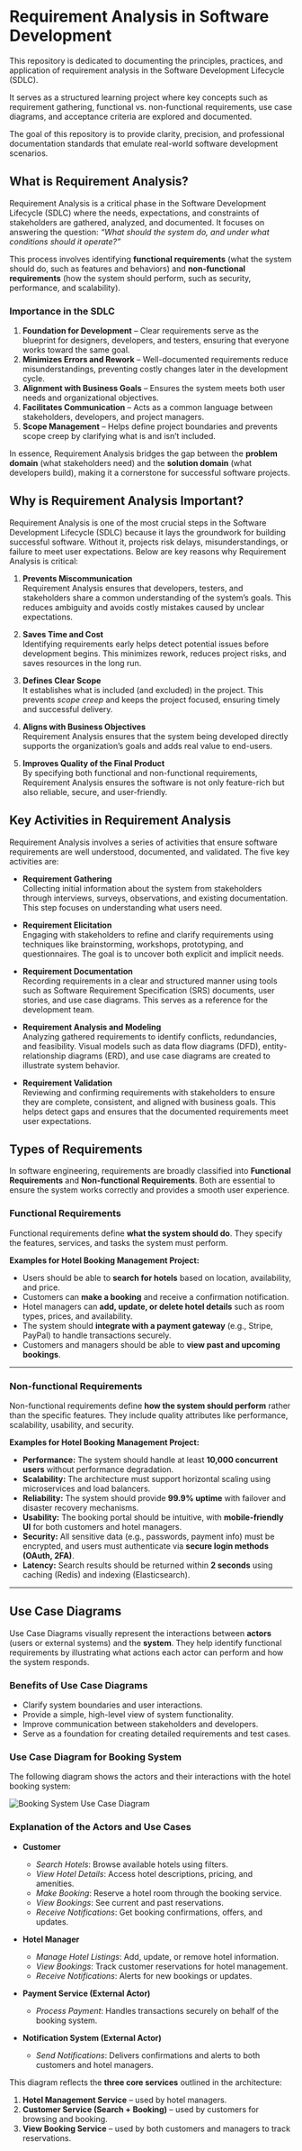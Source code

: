 # Requirement Analysis in Software Development

This repository is dedicated to documenting the principles, practices, and application of requirement analysis in the Software Development Lifecycle (SDLC).

It serves as a structured learning project where key concepts such as requirement gathering, functional vs. non-functional requirements, use case diagrams, and acceptance criteria are explored and documented.

The goal of this repository is to provide clarity, precision, and professional documentation standards that emulate real-world software development scenarios.

## What is Requirement Analysis?

Requirement Analysis is a critical phase in the Software Development Lifecycle (SDLC) where the needs, expectations, and constraints of stakeholders are gathered, analyzed, and documented. It focuses on answering the question: _“What should the system do, and under what conditions should it operate?”_

This process involves identifying **functional requirements** (what the system should do, such as features and behaviors) and **non-functional requirements** (how the system should perform, such as security, performance, and scalability).

### Importance in the SDLC

1. **Foundation for Development** – Clear requirements serve as the blueprint for designers, developers, and testers, ensuring that everyone works toward the same goal.
2. **Minimizes Errors and Rework** – Well-documented requirements reduce misunderstandings, preventing costly changes later in the development cycle.
3. **Alignment with Business Goals** – Ensures the system meets both user needs and organizational objectives.
4. **Facilitates Communication** – Acts as a common language between stakeholders, developers, and project managers.
5. **Scope Management** – Helps define project boundaries and prevents scope creep by clarifying what is and isn’t included.

In essence, Requirement Analysis bridges the gap between the **problem domain** (what stakeholders need) and the **solution domain** (what developers build), making it a cornerstone for successful software projects.

## Why is Requirement Analysis Important?

Requirement Analysis is one of the most crucial steps in the Software Development Lifecycle (SDLC) because it lays the groundwork for building successful software. Without it, projects risk delays, misunderstandings, or failure to meet user expectations. Below are key reasons why Requirement Analysis is critical:

1. **Prevents Miscommunication**  
   Requirement Analysis ensures that developers, testers, and stakeholders share a common understanding of the system’s goals. This reduces ambiguity and avoids costly mistakes caused by unclear expectations.

2. **Saves Time and Cost**  
   Identifying requirements early helps detect potential issues before development begins. This minimizes rework, reduces project risks, and saves resources in the long run.

3. **Defines Clear Scope**  
   It establishes what is included (and excluded) in the project. This prevents _scope creep_ and keeps the project focused, ensuring timely and successful delivery.

4. **Aligns with Business Objectives**  
   Requirement Analysis ensures that the system being developed directly supports the organization’s goals and adds real value to end-users.

5. **Improves Quality of the Final Product**  
   By specifying both functional and non-functional requirements, Requirement Analysis ensures the software is not only feature-rich but also reliable, secure, and user-friendly.

## Key Activities in Requirement Analysis

Requirement Analysis involves a series of activities that ensure software requirements are well understood, documented, and validated. The five key activities are:

- **Requirement Gathering**  
  Collecting initial information about the system from stakeholders through interviews, surveys, observations, and existing documentation. This step focuses on understanding what users need.

- **Requirement Elicitation**  
  Engaging with stakeholders to refine and clarify requirements using techniques like brainstorming, workshops, prototyping, and questionnaires. The goal is to uncover both explicit and implicit needs.

- **Requirement Documentation**  
  Recording requirements in a clear and structured manner using tools such as Software Requirement Specification (SRS) documents, user stories, and use case diagrams. This serves as a reference for the development team.

- **Requirement Analysis and Modeling**  
  Analyzing gathered requirements to identify conflicts, redundancies, and feasibility. Visual models such as data flow diagrams (DFD), entity-relationship diagrams (ERD), and use case diagrams are created to illustrate system behavior.

- **Requirement Validation**  
  Reviewing and confirming requirements with stakeholders to ensure they are complete, consistent, and aligned with business goals. This helps detect gaps and ensures that the documented requirements meet user expectations.

## Types of Requirements

In software engineering, requirements are broadly classified into **Functional Requirements** and **Non-functional Requirements**. Both are essential to ensure the system works correctly and provides a smooth user experience.

### Functional Requirements

Functional requirements define **what the system should do**. They specify the features, services, and tasks the system must perform.

**Examples for Hotel Booking Management Project:**

- Users should be able to **search for hotels** based on location, availability, and price.
- Customers can **make a booking** and receive a confirmation notification.
- Hotel managers can **add, update, or delete hotel details** such as room types, prices, and availability.
- The system should **integrate with a payment gateway** (e.g., Stripe, PayPal) to handle transactions securely.
- Customers and managers should be able to **view past and upcoming bookings**.

---

### Non-functional Requirements

Non-functional requirements define **how the system should perform** rather than the specific features. They include quality attributes like performance, scalability, usability, and security.

**Examples for Hotel Booking Management Project:**

- **Performance:** The system should handle at least **10,000 concurrent users** without performance degradation.
- **Scalability:** The architecture must support horizontal scaling using microservices and load balancers.
- **Reliability:** The system should provide **99.9% uptime** with failover and disaster recovery mechanisms.
- **Usability:** The booking portal should be intuitive, with **mobile-friendly UI** for both customers and hotel managers.
- **Security:** All sensitive data (e.g., passwords, payment info) must be encrypted, and users must authenticate via **secure login methods (OAuth, 2FA)**.
- **Latency:** Search results should be returned within **2 seconds** using caching (Redis) and indexing (Elasticsearch).

---

## Use Case Diagrams

Use Case Diagrams visually represent the interactions between **actors** (users or external systems) and the **system**. They help identify functional requirements by illustrating what actions each actor can perform and how the system responds.

### Benefits of Use Case Diagrams

- Clarify system boundaries and user interactions.
- Provide a simple, high-level view of system functionality.
- Improve communication between stakeholders and developers.
- Serve as a foundation for creating detailed requirements and test cases.

### Use Case Diagram for Booking System

The following diagram shows the actors and their interactions with the hotel booking system:

![Booking System Use Case Diagram](./alx-booking-uc.png)

### Explanation of the Actors and Use Cases

- **Customer**

  - _Search Hotels_: Browse available hotels using filters.
  - _View Hotel Details_: Access hotel descriptions, pricing, and amenities.
  - _Make Booking_: Reserve a hotel room through the booking service.
  - _View Bookings_: See current and past reservations.
  - _Receive Notifications_: Get booking confirmations, offers, and updates.

- **Hotel Manager**

  - _Manage Hotel Listings_: Add, update, or remove hotel information.
  - _View Bookings_: Track customer reservations for hotel management.
  - _Receive Notifications_: Alerts for new bookings or updates.

- **Payment Service (External Actor)**

  - _Process Payment_: Handles transactions securely on behalf of the booking system.

- **Notification System (External Actor)**
  - _Send Notifications_: Delivers confirmations and alerts to both customers and hotel managers.

This diagram reflects the **three core services** outlined in the architecture:

1. **Hotel Management Service** – used by hotel managers.
2. **Customer Service (Search + Booking)** – used by customers for browsing and booking.
3. **View Booking Service** – used by both customers and managers to track reservations.
